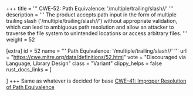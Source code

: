 +++
title = '''
CWE-52: Path Equivalence: '/multiple/trailing/slash//'
'''
description	= '''
The product accepts path input in the form of multiple trailing slash ('/multiple/trailing/slash//') without appropriate validation, which can lead to ambiguous path resolution and allow an attacker to traverse the file system to unintended locations or access arbitrary files.
'''
weight = 52

[extra]
id = 52
name = '''
Path Equivalence: '/multiple/trailing/slash//'
'''
url = "https://cwe.mitre.org/data/definitions/52.html"
vote = "Discouraged via Language, Library Design"
class = "Variant"
clippy_helps = false
rust_docs_links = [

]
+++
Same as whatever is decided for base [CWE-41: Improper Resolution of Path Equivalence](/cwes/cwe-41)
